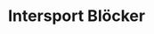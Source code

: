 ---
title: "Intersport Blöcker"
url: /buchholz-in-der-nordheide/intersport-bloecker/
shop: Sport
---
